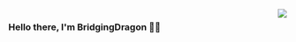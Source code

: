 <img align="right" src="https://github-readme-stats.vercel.app/api?username=BridgingDragon&show_icons=true&icon_color=CE1D2D&text_color=718096&bg_color=00000000&hide_title=true&hide_border=true" />

### Hello there, I'm BridgingDragon 🙋‍♂️
